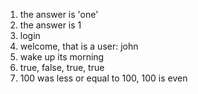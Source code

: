 1. the answer is 'one'
2. the answer is 1
3. login
4. welcome, that is a user: john
5. wake up its morning
6. true, false, true, true
7. 100 was less or equal to 100,  100 is even